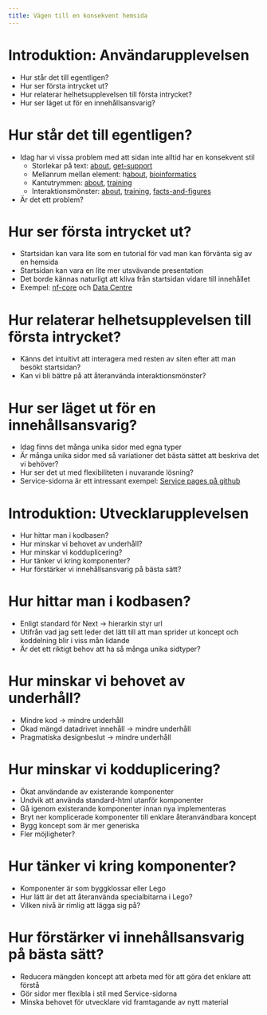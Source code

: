 ```yaml
---
title: Vägen till en konsekvent hemsida
---
```


# Introduktion: Användarupplevelsen
- Hur står det till egentligen?
- Hur ser första intrycket ut?
- Hur relaterar helhetsupplevelsen till första intrycket?
- Hur ser läget ut för en innehållsansvarig?

# Hur står det till egentligen?
- Idag har vi vissa problem med att sidan inte alltid har en konsekvent stil
  - Storlekar på text:  [about](https://nbis.se/about), [get-support](https://nbis.se/get-support)
  - Mellanrum mellan element: h[about](https://nbis.se/about), [bioinformatics](https://nbis.se/services/bioinformatics)
  - Kantutrymmen: [about](https://nbis.se/about), [training](https://nbis.se/training)
  - Interaktionsmönster: [about](https://nbis.se/about), [training](https://nbis.se/training), [facts-and-figures](https://nbis.se/about/facts-and-figures)
- Är det ett problem?

# Hur ser första intrycket ut?
- Startsidan kan vara lite som en tutorial för vad man kan förvänta sig av en hemsida
- Startsidan kan vara en lite mer utsvävande presentation
- Det borde kännas naturligt att kliva från startsidan vidare till innehållet
- Exempel: [nf-core](https://nf-co.re/) och [Data Centre](https://data.scilifelab.se/)

# Hur relaterar helhetsupplevelsen till första intrycket?
- Känns det intuitivt att interagera med resten av siten efter att man besökt startsidan?
- Kan vi bli bättre på att återanvända interaktionsmönster?

# Hur ser läget ut för en innehållsansvarig?
- Idag finns det många unika sidor med egna typer
- Är många unika sidor med så variationer det bästa sättet att beskriva det vi behöver?
- Hur ser det ut med flexibiliteten i nuvarande lösning?
- Service-sidorna är ett intressant exempel: [Service pages på github](https://github.com/NBISweden/nbis.se/blob/develop/frontend/pages/services/%5B%5B...slug%5D%5D.tsx)


# Introduktion: Utvecklarupplevelsen
- Hur hittar man i kodbasen?
- Hur minskar vi behovet av underhåll?
- Hur minskar vi kodduplicering?
- Hur tänker vi kring komponenter?
- Hur förstärker vi innehållsansvarig på bästa sätt?

# Hur hittar man i kodbasen?
- Enligt standard för Next $\rightarrow$ hierarkin styr url
- Utifrån vad jag sett leder det lätt till att man sprider ut koncept och koddelning blir i viss mån lidande
- Är det ett riktigt behov att ha så många unika sidtyper?

# Hur minskar vi behovet av underhåll?
- Mindre kod $\rightarrow$ mindre underhåll
- Ökad mängd datadrivet innehåll $\rightarrow$ mindre underhåll
- Pragmatiska designbeslut $\rightarrow$ mindre underhåll

# Hur minskar vi kodduplicering?
- Ökat användande av existerande komponenter
- Undvik att använda standard-html utanför komponenter
- Gå igenom existerande komponenter innan nya implementeras
- Bryt ner komplicerade komponenter till enklare återanvändbara koncept
- Bygg koncept som är mer generiska
- Fler möjligheter?

# Hur tänker vi kring komponenter?
- Komponenter är som byggklossar eller Lego
- Hur lätt är det att återanvända specialbitarna i Lego?
- Vilken nivå är rimlig att lägga sig på?

# Hur förstärker vi innehållsansvarig på bästa sätt?
- Reducera mängden koncept att arbeta med för att göra det enklare att förstå
- Gör sidor mer flexibla i stil med Service-sidorna
- Minska behovet för utvecklare vid framtagande av nytt material